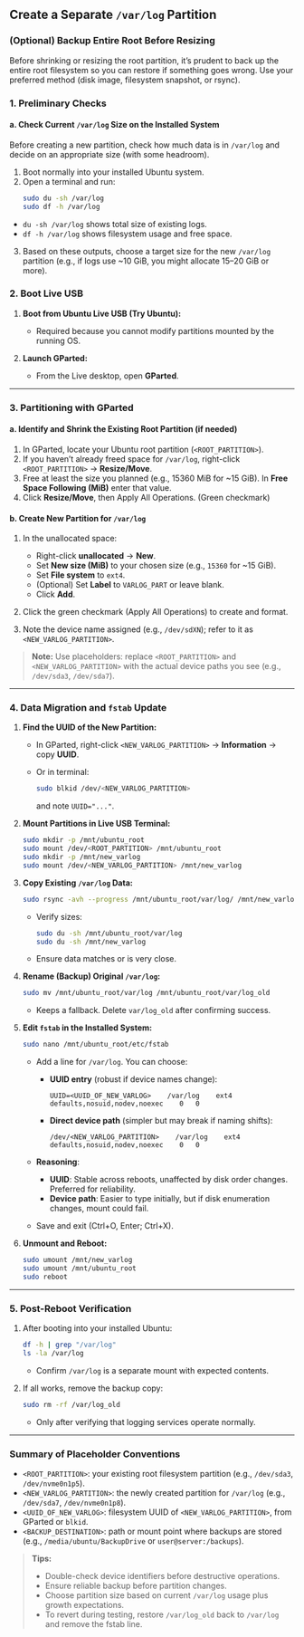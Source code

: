 ## Create a Separate `/var/log` Partition

### (Optional) Backup Entire Root Before Resizing

Before shrinking or resizing the root partition, it’s prudent to back up the entire root filesystem so you can restore if something goes wrong. Use your preferred method (disk image, filesystem snapshot, or rsync).

### 1. Preliminary Checks

#### a. Check Current `/var/log` Size on the Installed System
Before creating a new partition, check how much data is in `/var/log` and decide on an appropriate size (with some headroom).

1. Boot normally into your installed Ubuntu system.
2. Open a terminal and run:
   ```bash
   sudo du -sh /var/log
   sudo df -h /var/log
   ```

* `du -sh /var/log` shows total size of existing logs.
* `df -h /var/log` shows filesystem usage and free space.

3. Based on these outputs, choose a target size for the new `/var/log` partition (e.g., if logs use \~10 GiB, you might allocate 15–20 GiB or more).

### 2. Boot Live USB

1. **Boot from Ubuntu Live USB (Try Ubuntu):**

   * Required because you cannot modify partitions mounted by the running OS.
2. **Launch GParted:**

   * From the Live desktop, open **GParted**.

---

### 3. Partitioning with GParted

#### a. Identify and Shrink the Existing Root Partition (if needed)

1. In GParted, locate your Ubuntu root partition (`<ROOT_PARTITION>`).
2. If you haven’t already freed space for `/var/log`, right-click `<ROOT_PARTITION>` → **Resize/Move**.
3. Free at least the size you planned (e.g., 15360 MiB for \~15 GiB). In **Free Space Following (MiB)** enter that value.
4. Click **Resize/Move**, then Apply All Operations. (Green checkmark)

#### b. Create New Partition for `/var/log`

1. In the unallocated space:

   * Right-click **unallocated** → **New**.
   * Set **New size (MiB)** to your chosen size (e.g., `15360` for \~15 GiB).
   * Set **File system** to `ext4`.
   * (Optional) Set **Label** to `VARLOG_PART` or leave blank.
   * Click **Add**.
2. Click the green checkmark (Apply All Operations) to create and format.
3. Note the device name assigned (e.g., `/dev/sdXN`); refer to it as `<NEW_VARLOG_PARTITION>`.

> **Note:** Use placeholders: replace `<ROOT_PARTITION>` and `<NEW_VARLOG_PARTITION>` with the actual device paths you see (e.g., `/dev/sda3`, `/dev/sda7`).

---

### 4. Data Migration and `fstab` Update

1. **Find the UUID of the New Partition:**

   * In GParted, right-click `<NEW_VARLOG_PARTITION>` → **Information** → copy **UUID**.
   * Or in terminal:

     ```bash
     sudo blkid /dev/<NEW_VARLOG_PARTITION>
     ```

     and note `UUID="..."`.

2. **Mount Partitions in Live USB Terminal:**

   ```bash
   sudo mkdir -p /mnt/ubuntu_root
   sudo mount /dev/<ROOT_PARTITION> /mnt/ubuntu_root
   sudo mkdir -p /mnt/new_varlog
   sudo mount /dev/<NEW_VARLOG_PARTITION> /mnt/new_varlog
   ```

3. **Copy Existing `/var/log` Data:**

   ```bash
   sudo rsync -avh --progress /mnt/ubuntu_root/var/log/ /mnt/new_varlog/
   ```

   * Verify sizes:

     ```bash
     sudo du -sh /mnt/ubuntu_root/var/log
     sudo du -sh /mnt/new_varlog
     ```
   * Ensure data matches or is very close.

4. **Rename (Backup) Original `/var/log`:**

   ```bash
   sudo mv /mnt/ubuntu_root/var/log /mnt/ubuntu_root/var/log_old
   ```

   * Keeps a fallback. Delete `var/log_old` after confirming success.

5. **Edit `fstab` in the Installed System:**

   ```bash
   sudo nano /mnt/ubuntu_root/etc/fstab
   ```

   * Add a line for `/var/log`. You can choose:

     * **UUID entry** (robust if device names change):

       ```
       UUID=<UUID_OF_NEW_VARLOG>    /var/log    ext4    defaults,nosuid,nodev,noexec    0   0
       ```
     * **Direct device path** (simpler but may break if naming shifts):

       ```
       /dev/<NEW_VARLOG_PARTITION>    /var/log    ext4    defaults,nosuid,nodev,noexec    0   0
       ```
   * **Reasoning**:

     * **UUID**: Stable across reboots, unaffected by disk order changes. Preferred for reliability.
     * **Device path**: Easier to type initially, but if disk enumeration changes, mount could fail.
   * Save and exit (Ctrl+O, Enter; Ctrl+X).

6. **Unmount and Reboot:**

   ```bash
   sudo umount /mnt/new_varlog
   sudo umount /mnt/ubuntu_root
   sudo reboot
   ```

---

### 5. Post-Reboot Verification

1. After booting into your installed Ubuntu:

   ```bash
   df -h | grep "/var/log"
   ls -la /var/log
   ```

   * Confirm `/var/log` is a separate mount with expected contents.
2. If all works, remove the backup copy:

   ```bash
   sudo rm -rf /var/log_old
   ```

   * Only after verifying that logging services operate normally.

---

### Summary of Placeholder Conventions

* `<ROOT_PARTITION>`: your existing root filesystem partition (e.g., `/dev/sda3`, `/dev/nvme0n1p5`).
* `<NEW_VARLOG_PARTITION>`: the newly created partition for `/var/log` (e.g., `/dev/sda7`, `/dev/nvme0n1p8`).
* `<UUID_OF_NEW_VARLOG>`: filesystem UUID of `<NEW_VARLOG_PARTITION>`, from GParted or `blkid`.
* `<BACKUP_DESTINATION>`: path or mount point where backups are stored (e.g., `/media/ubuntu/BackupDrive` or `user@server:/backups`).

> **Tips:**
>
> * Double-check device identifiers before destructive operations.
> * Ensure reliable backup before partition changes.
> * Choose partition size based on current `/var/log` usage plus growth expectations.
> * To revert during testing, restore `/var/log_old` back to `/var/log` and remove the fstab line.


